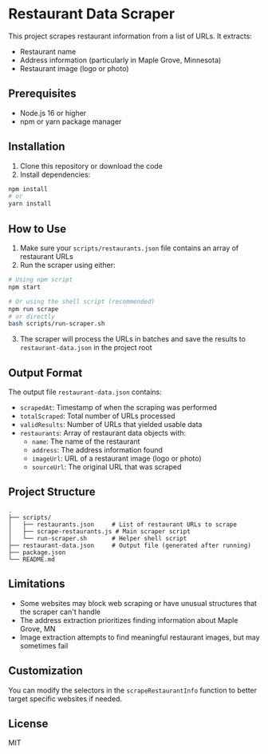 # Restaurant Data Scraper

This project scrapes restaurant information from a list of URLs. It extracts:

- Restaurant name
- Address information (particularly in Maple Grove, Minnesota)
- Restaurant image (logo or photo)

## Prerequisites

- Node.js 16 or higher
- npm or yarn package manager

## Installation

1. Clone this repository or download the code
2. Install dependencies:

```bash
npm install
# or
yarn install
```

## How to Use

1. Make sure your `scripts/restaurants.json` file contains an array of restaurant URLs
2. Run the scraper using either:

```bash
# Using npm script
npm start

# Or using the shell script (recommended)
npm run scrape
# or directly
bash scripts/run-scraper.sh
```

3. The scraper will process the URLs in batches and save the results to `restaurant-data.json` in the project root

## Output Format

The output file `restaurant-data.json` contains:

- `scrapedAt`: Timestamp of when the scraping was performed
- `totalScraped`: Total number of URLs processed
- `validResults`: Number of URLs that yielded usable data
- `restaurants`: Array of restaurant data objects with:
  - `name`: The name of the restaurant
  - `address`: The address information found
  - `imageUrl`: URL of a restaurant image (logo or photo)
  - `sourceUrl`: The original URL that was scraped

## Project Structure

```
.
├── scripts/
│   ├── restaurants.json     # List of restaurant URLs to scrape
│   ├── scrape-restaurants.js # Main scraper script
│   └── run-scraper.sh       # Helper shell script
├── restaurant-data.json     # Output file (generated after running)
├── package.json
└── README.md
```

## Limitations

- Some websites may block web scraping or have unusual structures that the scraper can't handle
- The address extraction prioritizes finding information about Maple Grove, MN
- Image extraction attempts to find meaningful restaurant images, but may sometimes fail

## Customization

You can modify the selectors in the `scrapeRestaurantInfo` function to better target specific websites if needed.

## License

MIT
